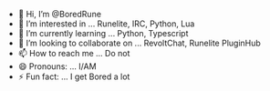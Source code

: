 - 👋 Hi, I’m @BoredRune
- 👀 I’m interested in ... Runelite, IRC, Python, Lua
- 🌱 I’m currently learning ... Python, Typescript
- 💞️ I’m looking to collaborate on ... RevoltChat, Runelite PluginHub
- 📫 How to reach me ... Do not
- 😄 Pronouns: ... I/AM
- ⚡ Fun fact: ... I get Bored a lot

<!---
BoredRune/BoredRune is a ✨ special ✨ repository because its `README.md` (this file) appears on your GitHub profile.
You can click the Preview link to take a look at your changes.
--->
